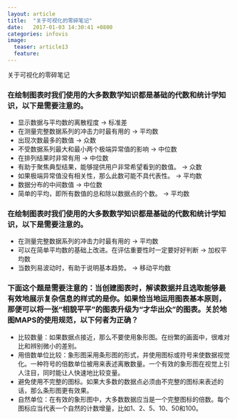 ```yaml
---
layout: article
title:  "关于可视化的零碎笔记"
date:   2017-01-03 14:30:41 +0800
categories: infovis
image:
  teaser: article13
  feature:
---
```

关于可视化的零碎笔记

### 在绘制图表时我们使用的大多数数学知识都是基础的代数和统计学知识，以下是需要注意的。
* 显示数据与平均数的离散程度 → 标准差
* 在测量完整数据系列的冲击力时最有用的 → 平均数
* 出现次数最多的数值 → 众数
* 不受数据系列最大和最小两个极端异常值的影响 → 中位数
* 在排列结果时非常有用 → 中位数
* 有助于聚焦典型结果，能够提供用户非常希望看到的数值。 → 众数
* 如果极端异常值没有相关性，那么此数可能不具代表性。 → 平均数
* 数据分布的中间数值 → 中位数
* 简单的平均，即所有数值的总和除以数据点的个数。 → 平均数

### 在绘制图表时我们使用的大多数数学知识都是基础的代数和统计学知识，以下是需要注意的。
* 在测量完整数据系列的冲击力时最有用的 → 平均数
* 可以在简单平均数的基础上改进。在评估重要性时一定要好好判断 → 加权平均数
* 当数列易波动时，有助于说明基本趋势。 → 移动平均数

### 下面这个题是需要注意的：当创建图表时，解读数据并且选取能够最有效地展示复杂信息的样式的是你。如果恰当地运用图表基本原则，那便可以将一张“相貌平平”的图表升级为“才华出众”的图表。关於地图MAPS的使用规范，以下何者为正确？
* 比较数量：如果数据点接近，那么不要使用象形图。在纷繁的画面中，很难对比和辨别微小的差别。
* 用倍数单位比较：象形图采用条形图的形式，并使用图标或符号来使数据视觉化。一种符号的倍数单位被用来表述离散数量。一个有效的象形图在视觉上引人注目，同时能让人快速地比较变量。
* 避免使用不完整的图标。如果大多数的数据点必须由不完整的图标来表述的话，那么条形图更有效果。
* 自然单位：在有效的象形图中，大多数数据应当是一个完整图标的倍数。每个图标应当代表一个自然的计数增量，比如1、2、5、10、50和100。
